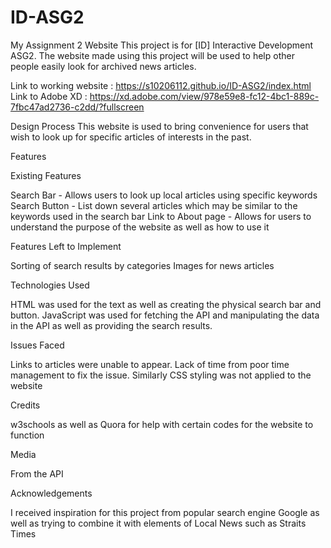 # ID-ASG2
My Assignment 2 Website
This project is for [ID] Interactive Development ASG2. The website made using this project will be used to help other people easily look for archived news articles.

Link to working website : https://s10206112.github.io/ID-ASG2/index.html
Link to Adobe XD : https://xd.adobe.com/view/978e59e8-fc12-4bc1-889c-7fbc47ad2736-c2dd/?fullscreen

Design Process
This website is used to bring convenience for users that wish to look up for specific articles of interests in the past.


Features

Existing Features

Search Bar - Allows users to look up local articles using specific keywords
Search Button - List down several articles which may be similar to the keywords used in the search bar
Link to About page - Allows for users to understand the purpose of the website as well as how to use it

Features Left to Implement

Sorting of search results by categories
Images for news articles


Technologies Used

HTML was used for the text as well as creating the physical search bar and button.
JavaScript was used for fetching the API and manipulating the data in the API as well as providing the search results.

Issues Faced 

Links to articles were unable to appear. Lack of time from poor time management to fix the issue.
Similarly CSS styling was not applied to the website


Credits

w3schools as well as Quora for help with certain codes for the website to function


Media

From the API

Acknowledgements

I received inspiration for this project from popular search engine Google as well as trying to combine it with elements of Local News such as Straits Times

